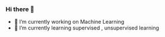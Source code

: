 ### Hi there 👋
- 🔭 I’m currently working on Machine Learning
- 🌱 I’m currently learning supervised , unsupervised learning



